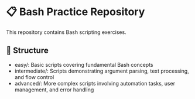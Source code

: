 # 📋 Bash Practice Repository

This repository contains Bash scripting exercises.

## 📁 Structure

- easy/: Basic scripts covering fundamental Bash concepts
- intermediate/: Scripts demonstrating argument parsing, text processing, and flow control
- advanced/: More complex scripts involving automation tasks, user management, and error handling
